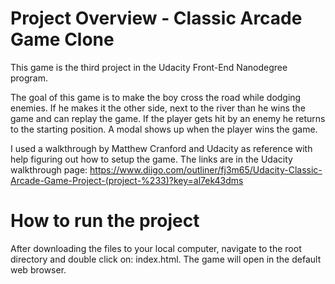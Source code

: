 # Project Overview - Classic Arcade Game Clone

This game is the third project in the Udacity Front-End Nanodegree program.

The goal of this game is to make the boy cross the road while dodging enemies. If he makes it the other side, next to the river
than he wins the game and can replay the game. If the player gets hit by an enemy he returns to the starting position. A modal shows up when the player wins the game.

I used a walkthrough by Matthew Cranford and Udacity as reference with help figuring out how to setup the game. The links are in the Udacity walkthrough page: https://www.diigo.com/outliner/fj3m65/Udacity-Classic-Arcade-Game-Project-(project-%233)?key=al7ek43dms

# How to run the project

After downloading the files to your local computer, navigate to the root directory and double click on: index.html. The game will open in the default web browser.
